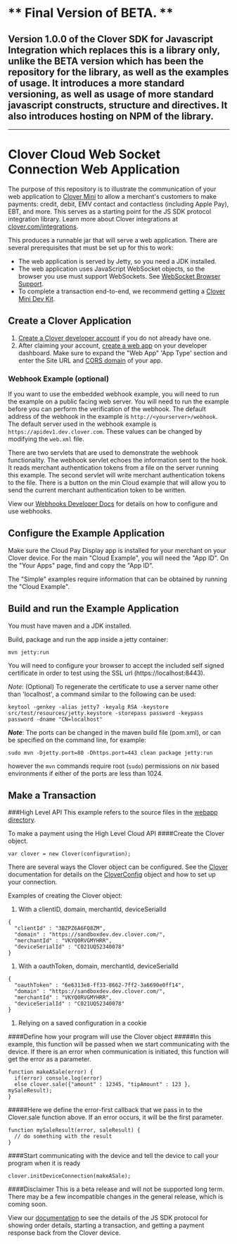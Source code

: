 # ** Final Version of BETA. **

## Version 1.0.0 of the Clover SDK for Javascript Integration which replaces this is a library only, unlike the BETA version which has been the repository for the library, as well as the examples of usage.  It introduces a more standard versioning, as well as usage of more standard javascript constructs, structure and directives.  It also introduces hosting on NPM of the library.
---

Clover Cloud Web Socket Connection Web Application
====================================================
The purpose of this repository is to illustrate the communication of your web application to [Clover Mini](https://www.clover.com/pos-hardware/mini) to allow a merchant's customers to make payments: credit, debit, EMV contact and contactless (including Apple Pay), EBT, and more. This serves as a starting point for the JS SDK protocol integration library. Learn more about Clover integrations at [clover.com/integrations](https://www.clover.com/integrations).

This produces a runnable jar that will serve a web application. There are several prerequisites that must be set up for this to work:
- The web application is served by Jetty, so you need a JDK installed.
- The web application uses JavaScript WebSocket objects, so the browser you use must support WebSockets. See [WebSocket Browser Support](http://caniuse.com/#feat=websockets).
- To complete a transaction end-to-end, we recommend getting a [Clover Mini Dev Kit](http://cloverdevkit.com/collections/devkits/products/clover-mini-dev-kit).

## Create a Clover Application

1.  [Create a Clover developer account](https://docs.clover.com/build/#first-create-your-developer-account) if you do not already have one.
7.  After claiming your account, [create a web app](https://docs.clover.com/build/web-apps/#step-1-create-your-clover-web-app) on your developer dashboard. Make sure to expand the "Web App" 'App Type' section and enter the Site URL and [CORS domain](https://docs.clover.com/build/web-apps/cors/) of your app.

### Webhook Example (optional)
If you want to use the embedded webhook example, you will need to run the example on a public facing web server.  You 
will need to run the example before you can perform the verification of the webhook. The default address of the webhook
in the example is ```http://<yourserver>/webhook```.  The default server used in the webhook example is
`https://apidev1.dev.clover.com`.  These values can be changed by modifying the `web.xml` file.  

There are two servlets that are used to demonstrate the webhook functionality.  The webhook servlet echoes the 
information sent to the hook.  It reads merchant authentication tokens from a file on the server running this example.
The second servlet will write merchant authentication tokens to the file.  There is a button on the min Cloud example 
that will allow you to send the current merchant authentication token to be written.

View our [Webhooks Developer Docs](https://docs.clover.com/build/web-apps/webhooks/) for details on how to configure and use webhooks.
    
## Configure the Example Application    
    
Make sure the Cloud Pay Display app is installed for your merchant on your Clover device.
For the main "Cloud Example", you will need the "App ID".  On the "Your Apps" page, find and copy the "App ID".

The "Simple" examples require information that can be obtained by running the "Cloud Example".             
    
## Build and run the Example Application
    
You must have maven and a JDK installed.

Build, package and run the app inside a jetty container:
```
mvn jetty:run
```

You will need to configure your browser to accept the included self signed certificate in order to test using the SSL 
url (https://localhost:8443).

_*Note*_:  (Optional) To regenerate the certificate to use a server name other than 'localhost', a command similar to
the following can be used:
```
keytool -genkey -alias jetty7 -keyalg RSA -keystore src/test/resources/jetty.keystore -storepass password -keypass password -dname "CN=localhost"
```
__*Note*__: The ports can be changed in the maven build file (pom.xml), or can be specified on the command line, for example:
```
sudo mvn -Djetty.port=80 -Dhttps.port=443 clean package jetty:run
```
however the `mvn` commands require root (`sudo`) permissions on *nix* based environments if either of the ports are less than 1024.

## Make a Transaction

###High Level API
This example refers to the source files in the [webapp directory](https://github.com/clover/remote-pay-cloud/blob/master/src/main/webapp).

To make a payment using the High Level Cloud API
####Create the Clover object.
```
var clover = new Clover(configuration);
```

There are several ways the Clover object can be configured. See the [Clover](https://rawgit.com/clover/remote-pay-cloud/master/src/main/webapp/docs/Clover.html)
documentation for details on the [CloverConfig](https://rawgit.com/clover/remote-pay-cloud/master/src/main/webapp/docs/global.html#CloverConfig)
object and how to set up your connection.

Examples of creating the Clover object:

1. With a clientID, domain, merchantId, deviceSerialId
```
{
  "clientId" : "3BZPZ6A6FQ8ZM",
  "domain" : "https://sandboxdev.dev.clover.com/",
  "merchantId" : "VKYQ0RVGMYHRR",
  "deviceSerialId" : "C021UQ52340078"
}
```
1. With a oauthToken, domain, merchantId, deviceSerialId
```
{
  "oauthToken" : "6e6313e8-ff33-8662-7ff2-3a6690e0ff14",
  "domain" : "https://sandboxdev.dev.clover.com/",
  "merchantId" : "VKYQ0RVGMYHRR",
  "deviceSerialId" : "C021UQ52340078"
}
```
1. Relying on a saved configuration in a cookie

####Define how your program will use the Clover object
#####In this example, this function will be passed when we start communicating with the device.  If there is an error when communication is initiated, this function will get the error as a parameter.
```
function makeASale(error) {
  if(error) console.log(error)
  else clover.sale({"amount" : 12345, "tipAmount" : 123 }, mySaleResult);
}
```

#####Here we define the error-first callback that we pass in to the Clover.sale function above.  If an error occurs, it will be the first parameter.
```
function mySaleResult(error, saleResult) {
  // do something with the result
}
```

####Start communicating with the device and tell the device to call your program when it is ready
```
clover.initDeviceConnection(makeASale);
```
####Disclaimer
This is a beta release and will not be supported long term. There may be a few incompatible changes in the general release, which is coming soon. 

View our [documentation](https://rawgit.com/clover/remote-pay-cloud/master/src/main/webapp/docs/index.html) to see the 
details of the JS SDK protocol for showing order details, starting a transaction, and getting a payment response back 
from the Clover device.
